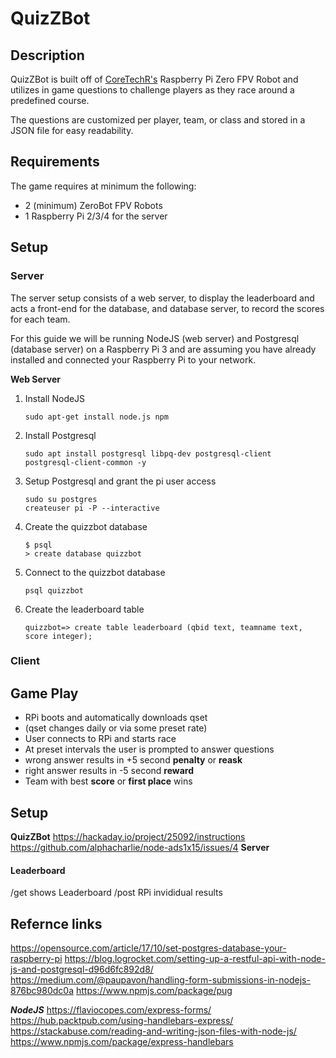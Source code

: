 # QuizZBot
## Description
QuizZBot is built off of [CoreTechR's](https://github.com/CoretechR) Raspberry Pi Zero FPV Robot and utilizes in game questions to challenge players as they race around a predefined course.

The questions are customized per player, team, or class and stored in a JSON file for easy readability.

## Requirements
The game requires at minimum the following:
* 2 (minimum) ZeroBot FPV Robots
* 1 Raspberry Pi 2/3/4 for the server

## Setup
### Server
The server setup consists of a web server, to display the leaderboard and acts a front-end for the database, and database server, to record the scores for each team.

For this guide we will be running NodeJS (web server) and Postgresql (database server) on a Raspberry Pi 3 and are assuming you have already installed and connected your Raspberry Pi to your network.

__Web Server__
1. Install NodeJS
   ```
   sudo apt-get install node.js npm
   ```

1. Install Postgresql
   ```
   sudo apt install postgresql libpq-dev postgresql-client
   postgresql-client-common -y
   ```

1. Setup Postgresql and grant the pi user access
   ```
   sudo su postgres
   createuser pi -P --interactive
   ```

1. Create the quizzbot database
   ```
   $ psql
   > create database quizzbot
   ```

1. Connect to the quizzbot database
   ```
   psql quizzbot
   ```

1. Create the leaderboard table
   ```
   quizzbot=> create table leaderboard (qbid text, teamname text, score integer);
   ```

### Client

## Game Play
* RPi boots and automatically downloads qset
 * (qset changes daily or via some preset rate)
* User connects to RPi and starts race
* At preset intervals the user is prompted to answer questions
 * wrong answer results in +5 second __penalty__ or __reask__
 * right answer results in -5 second __reward__
* Team with best __score__ or __first place__ wins

## Setup
**QuizZBot**
https://hackaday.io/project/25092/instructions
https://github.com/alphacharlie/node-ads1x15/issues/4
**Server**
#### Leaderboard
/get shows Leaderboard
/post RPi invididual results

## Refernce links
https://opensource.com/article/17/10/set-postgres-database-your-raspberry-pi
https://blog.logrocket.com/setting-up-a-restful-api-with-node-js-and-postgresql-d96d6fc892d8/
https://medium.com/@paupavon/handling-form-submissions-in-nodejs-876bc980dc0a
https://www.npmjs.com/package/pug

***NodeJS***
https://flaviocopes.com/express-forms/
https://hub.packtpub.com/using-handlebars-express/
https://stackabuse.com/reading-and-writing-json-files-with-node-js/
https://www.npmjs.com/package/express-handlebars

